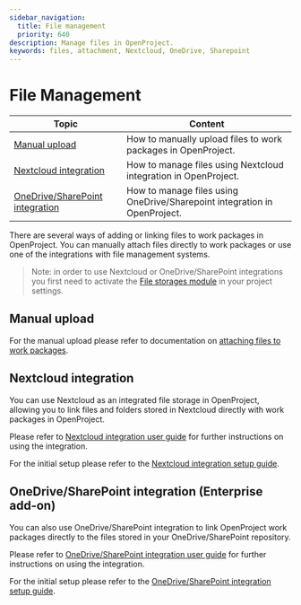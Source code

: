 ```yaml
---
sidebar_navigation:
  title: File management
  priority: 640
description: Manage files in OpenProject.
keywords: files, attachment, Nextcloud, OneDrive, Sharepoint
---
```


# File Management

| Topic                                                        | Content                                                      |
| ------------------------------------------------------------ | ------------------------------------------------------------ |
| [Manual upload](#manual-upload)                              | How to manually upload files to work packages in OpenProject. |
| [Nextcloud integration](#nextcloud-integration)              | How to manage files using Nextcloud integration in OpenProject. |
| [OneDrive/SharePoint integration](#onedrive/sharepoint-integration-enterprise-add-on) | How to manage files using OneDrive/Sharepoint integration in OpenProject. |

There are several ways of adding or linking files to work packages in OpenProject. You can manually attach files directly to work packages or use one of the integrations with file management systems.

> Note: in order to use Nextcloud or OneDrive/SharePoint integrations you first need to activate the [File storages module](../projects/project-settings/file-storages/) in your project settings.

## Manual upload

For the manual upload please refer to documentation on [attaching files to work packages](../work-packages/edit-work-package/attach-files-to-work-packages). 

## Nextcloud integration

You can use Nextcloud as an integrated file storage in OpenProject, allowing you to link files and folders stored in Nextcloud directly with work packages in OpenProject. 

Please refer to [Nextcloud integration user guide](/nextcloud-integration) for further instructions on using the integration.

For the initial setup please refer to the [Nextcloud integration setup guide](../..//system-admin-guide/integrations/nextcloud/).

## OneDrive/SharePoint integration (Enterprise add-on)

You can also use OneDrive/SharePoint integration to link OpenProject work packages directly to the files stored in your OneDrive/SharePoint repository. 

Please refer to [OneDrive/SharePoint integration user guide](/onedrive-integration) for further instructions on using the integration.

For the initial setup please refer to the [OneDrive/SharePoint integration setup guide](../..//system-admin-guide/integrations/onedrive/).

